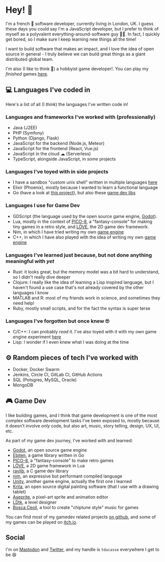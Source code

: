 # Hey! 👋
I'm a french 🥖 software developer, currently living in London, UK.
I guess these days you could say I'm a JavaScript developer, but I prefer to think of myself as a polyvalent everything-around-software guy 👨‍💻. In fact, I quickly get bored, so I make sure I keep learning new things all the time!

I want to build software that makes an impact, and I love the idea of open source in general - I truly believe we can build great things as a giant distributed global team.

I'm also (I like to think 😬) a hobbyist game developer!. You can play my _finished_ games [here](https://tducasse.itch.io).


## 💻 Languages I've coded in

Here's a list of all (I _think_) the languages I've written code in!


### Languages and frameworks I've worked with (professionally)
- Java (J2EE)
- PHP (Symfony)
- Python (Django, Flask)
- JavaScript for the backend (Node.js, Meteor)
- JavaScript for the frontend (React, Vue.js)
- JavaScript in the cloud ☁ (Serverless)
- TypeScript, alongside JavaScript, in _some_ projects


### Languages I've toyed with in side projects
- I have a sandbox "custom unix shell" written in multiple languages [here](https://github.com/tducasse/ysh)
- Elixir (Phoenix), mostly because I wanted to learn a functional language
- Go (have a look at [this project](https://github.com/tducasse/go-instabot)), but also these [game dev libs](https://github.com/tducasse?tab=repositories&q=ebiten&type=&language=&sort=)


### Languages I use for Game Dev
- GDScript (the language used by the open source game engine, [Godot](https://godotengine.org/)).
- Lua, mostly in the context of [PICO-8](https://www.lexaloffle.com/pico-8.php), a "fantasy-console" for making tiny games in a retro style, and [LÖVE](https://love2d.org/), the 2D game dev framework.
- Nim, in which I have tried writing my own [game engine](https://github.com/tducasse/nim-game-engine)
- C++, in which I have also played with the idea of writing my own [game engine](https://github.com/tducasse/cpp-game-engine)


### Languages I've learned just because, but not done anything meaningful with _yet_
- Rust: it looks great, but the memory model was a bit hard to understand, so I didn't really dive deeper
- Clojure: I really like the idea of learning a Lisp inspired language, but I haven't found a use case that's not already covered by the other languages I know
- MATLAB and R: most of my friends work in science, and sometimes they need help!
- Ruby, mostly small scripts, and for the fact the syntax is super terse


### Languages I've forgotten but once knew 🙄
- C/C++: I can probably _read_ it. I've also toyed with it with my own game engine experiment [here](https://github.com/tducasse/cpp-game-engine)
- Lisp: I wonder if I even knew what I was doing at the time


## ⚙ Random pieces of tech I've worked with
- Docker, Docker Swarm
- Jenkins, Circle CI, GitLab CI, GitHub Actions
- SQL (Potsgres, MySQL, Oracle)
- MongoDB


## 🎮 Game Dev
I like building games, and I think that game development is one of the most complex software development tasks I've been exposed to, mostly because it doesn't involve _only_ code, but also art, music, story telling, design, UX, UI, etc.

As part of my game dev journey, I've worked with and learned:
- [Godot](https://godotengine.org/), an open source game engine
- [Ebiten](https://ebiten.org/), a game library written in Go
- [PICO-8](https://www.lexaloffle.com/pico-8.php), a "fantasy-console" to make retro games
- [LÖVE](https://love2d.org/), a 2D game framework in Lua
- [raylib](https://www.raylib.com/), a C game dev library
- [nim](https://nim-lang.org/), an expressive but performant compiled language
- [Unity](https://unity.com/), another game engine, actually the first one I learned
- [Krita](https://krita.org/en/), an open source digital painting software (that I use with a drawing tablet)
- [Aseprite](https://www.aseprite.org/), a pixel-art sprite and animation editor
- [LDtk](https://ldtk.io/), a level designer
- [Bosca Ceoil](https://terrycavanagh.itch.io/bosca-ceoil), a tool to create "chiptune style" music for games

You can find most of my gamedev related projects [on github](https://github.com/tducasse?tab=repositories&q=gamedev), and some of my games can be played on [itch.io](https://tducasse.itch.io).

## Social
I'm on <a rel="me" href="https://mastodon.gamedev.place/@tducasse">Mastodon</a> and [Twitter](https://twitter.com/tducasse), and my handle is `tducasse` everywhere I get to be 😄
